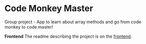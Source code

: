 # Code Monkey Master

Group project - App to learn about array methods and go from code monkey to code master!

**Frontend**
The readme describing the project is on the [frontend](https://github.com/codeMonkeyMasters/codeMonkeyMaster-frontend).
